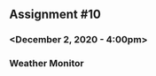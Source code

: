 ## Assignment #10
### <Frank Kenneth C. Barsalote>
### <December 2, 2020 - 4:00pm>
### Weather Monitor
